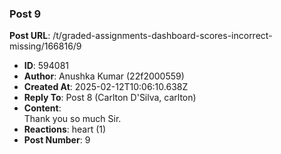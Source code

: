 ### Post 9
**Post URL**: /t/graded-assignments-dashboard-scores-incorrect-missing/166816/9
- **ID**: 594081
- **Author**: Anushka Kumar (22f2000559)
- **Created At**: 2025-02-12T10:06:10.638Z
- **Reply To**: Post 8 (Carlton D'Silva, carlton)
- **Content**:  
  Thank you so much Sir.
- **Reactions**: heart (1)
- **Post Number**: 9


